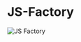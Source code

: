 # JS-Factory

![JS Factory](https://user-images.githubusercontent.com/86019173/155018775-2fbdf7ba-e85a-432d-a459-cd5a9a51ad68.png)
